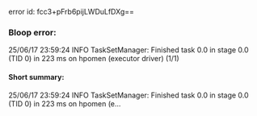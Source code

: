 error id: fcc3+pFrb6pijLWDuLfDXg==
### Bloop error:

25/06/17 23:59:24 INFO TaskSetManager: Finished task 0.0 in stage 0.0 (TID 0) in 223 ms on hpomen (executor driver) (1/1)
#### Short summary: 

25/06/17 23:59:24 INFO TaskSetManager: Finished task 0.0 in stage 0.0 (TID 0) in 223 ms on hpomen (e...